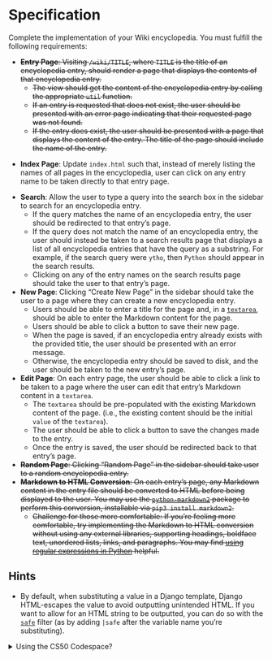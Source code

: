 # Specification
<p>Complete the implementation of your Wiki encyclopedia. You must fulfill the following requirements:</p>

<ul>
  <del><li data-marker="*"><strong>Entry Page</strong>: Visiting <code class="language-plaintext highlighter-rouge">/wiki/TITLE</code>, where <code class="language-plaintext highlighter-rouge">TITLE</code> is the title of an encyclopedia entry, should render a page that displays the contents of that encyclopedia entry.
    <ul>
      <del><li data-marker="*">The view should get the content of the encyclopedia entry by calling the appropriate <code class="language-plaintext highlighter-rouge">util</code> function.</li></del>
      <del><li data-marker="*">If an entry is requested that does not exist, the user should be presented with an error page indicating that their requested page was not found.</li></del>
      <del><li data-marker="*">If the entry does exist, the user should be presented with a page that displays the content of the entry. The title of the page should include the name of the entry.</li></del>
    </ul>
  </li></del>
  
  <del><li data-marker="*"><strong>Index Page</strong>: Update <code class="language-plaintext highlighter-rouge">index.html</code> such that, instead of merely listing the names of all pages in the encyclopedia, user can click on any entry name to be taken directly to that entry page.</li></del>
  <li data-marker="*"><strong>Search</strong>: Allow the user to type a query into the search box in the sidebar to search for an encyclopedia entry.
    <ul>
      <li data-marker="*">If the query matches the name of an encyclopedia entry, the user should be redirected to that entry’s page.</li>
      <li data-marker="*">If the query does not match the name of an encyclopedia entry, the user should instead be taken to a search results page that displays a list of all encyclopedia entries that have the query as a substring. For example, if the search query were <code class="language-plaintext highlighter-rouge">ytho</code>, then <code class="language-plaintext highlighter-rouge">Python</code> should appear in the search results.</li>
      <li data-marker="*">Clicking on any of the entry names on the search results page should take the user to that entry’s page.</li>
    </ul>
  </li>
  <li data-marker="*"><strong>New Page</strong>: Clicking “Create New Page” in the sidebar should take the user to a page where they can create a new encyclopedia entry.
    <ul>
      <li data-marker="*">Users should be able to enter a title for the page and, in a <a href="https://www.w3schools.com/tags/tag_textarea.asp"><code class="language-plaintext highlighter-rouge">textarea</code></a>, should be able to enter the Markdown content for the page.</li>
      <li data-marker="*">Users should be able to click a button to save their new page.</li>
      <li data-marker="*">When the page is saved, if an encyclopedia entry already exists with the provided title, the user should be presented with an error message.</li>
      <li data-marker="*">Otherwise, the encyclopedia entry should be saved to disk, and the user should be taken to the new entry’s page.</li>
    </ul>
  </li>
  <li data-marker="*"><strong>Edit Page</strong>: On each entry page, the user should be able to click a link to be taken to a page where the user can edit that entry’s Markdown content in a <code class="language-plaintext highlighter-rouge">textarea</code>.
    <ul>
      <li data-marker="*">The <code class="language-plaintext highlighter-rouge">textarea</code> should be pre-populated with the existing Markdown content of the page. (i.e., the existing content should be the initial <code class="language-plaintext highlighter-rouge">value</code> of the <code class="language-plaintext highlighter-rouge">textarea</code>).</li>
      <li data-marker="*">The user should be able to click a button to save the changes made to the entry.</li>
      <li data-marker="*">Once the entry is saved, the user should be redirected back to that entry’s page.</li>
    </ul>
  </li>
  <del><li data-marker="*"><strong>Random Page</strong>: Clicking “Random Page” in the sidebar should take user to a random encyclopedia entry.</li></del>
  <del><li data-marker="*"><strong>Markdown to HTML Conversion</strong>: On each entry’s page, any Markdown content in the entry file should be converted to HTML before being displayed to the user. You may use the <a href="https://github.com/trentm/python-markdown2"><code class="language-plaintext highlighter-rouge">python-markdown2</code></a> package to perform this conversion, installable via <code class="language-plaintext highlighter-rouge">pip3 install markdown2</code>.
    <ul>
      <li data-marker="*">Challenge for those more comfortable: If you’re feeling more comfortable, try implementing the Markdown to HTML conversion without using any external libraries, supporting headings, boldface text, unordered lists, links, and paragraphs. You may find <a href="https://docs.python.org/3/howto/regex.html">using regular expressions in Python</a> helpful.</li>
    </ul>
  </li></del>
</ul>

<h2 id="hints">Hints</h2>

<ul>
  <li data-marker="*">By default, when substituting a value in a Django template, Django HTML-escapes the value to avoid outputting unintended HTML. If you want to allow for an HTML string to be outputted, you can do so with the <a href="https://docs.djangoproject.com/en/4.0/ref/templates/builtins/#safe"><code class="language-plaintext highlighter-rouge">safe</code></a> filter (as by adding <code class="language-plaintext highlighter-rouge">|safe</code> after the variable name you’re substituting).</li>
</ul>

<details><summary>Using the CS50 Codespace?</summary><p>If you are using the CS50 Codespace and encounter the 403 - CSRF Origin checking error message when trying to submit a form, you will need to update your project’s <code class="language-plaintext highlighter-rouge">settings.py</code> to add the following line:</p>
